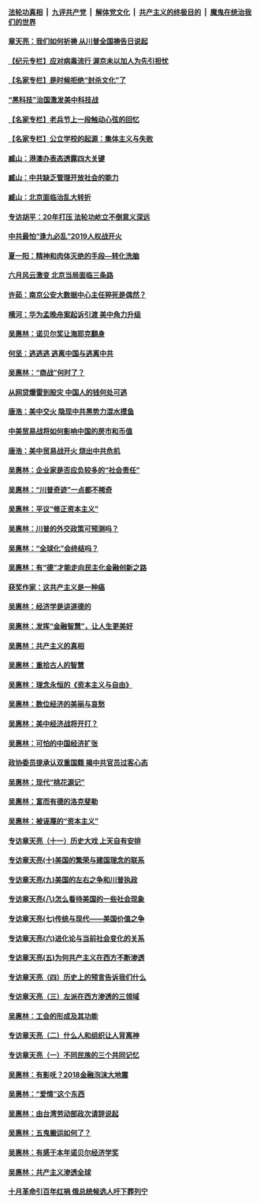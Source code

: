 

####  [法轮功真相](../../../../basic/blob/master/README.md?t=05162131) &nbsp;|&nbsp; [九评共产党](../../../../9ping.md/blob/master/README.md?t=05162131) &nbsp;|&nbsp; [解体党文化](../../../../jtdwh.md/blob/master/README.md?t=05162131)  &nbsp;|&nbsp; [共产主义的终极目的](../../../../gczydzjmd.md/blob/master/README.md?t=05162131) &nbsp;|&nbsp; [魔鬼在统治我们的世界](../../../../mgztzwmdsj.md/blob/master/README.md?t=05162131) 

#### [章天亮：我们如何祈祷 从川普全国祷告日说起](../pages/nsc423/n11944627.md?t=05162131) 

#### [【纪元专栏】应对病毒流行 渥京未以加人为先引担忧](../pages/nsc423/n11875714.md?t=05162131) 

#### [【名家专栏】是时候拒绝“封杀文化”了](../pages/nsc423/n11814093.md?t=05162131) 

#### [“黑科技”治国激发美中科技战](../pages/nsc423/n11638056.md?t=05162131) 

#### [【名家专栏】老兵节上一段触动心弦的回忆](../pages/nsc423/n11646016.md?t=05162131) 

#### [【名家专栏】公立学校的起源：集体主义与失败](../pages/nsc423/n11601833.md?t=05162131) 

#### [臧山：港澳办表态透露四大关键](../pages/nsc423/n11421628.md?t=05162131) 

#### [臧山：中共缺乏管理开放社会的能力](../pages/nsc423/n11407457.md?t=05162131) 

#### [臧山：北京面临治乱大转折](../pages/nsc423/n11406895.md?t=05162131) 

#### [专访胡平：20年打压 法轮功屹立不倒意义深远](../pages/nsc423/n11398800.md?t=05162131) 

#### [中共最怕“逢九必乱”2019人权战开火](../pages/nsc423/n11385248.md?t=05162131) 

#### [夏一阳：精神和肉体灭绝的手段—转化洗脑](../pages/nsc423/n11368250.md?t=05162131) 

#### [六月风云激变 北京当局面临三条路](../pages/nsc423/n11313668.md?t=05162131) 

#### [许茹：南京公安大数据中心主任猝死是偶然？](../pages/nsc423/n11064744.md?t=05162131) 

#### [横河：华为孟晚舟案起诉引渡 美中角力升级](../pages/nsc423/n11027230.md?t=05162131) 

#### [吴惠林：诺贝尔奖让海耶克翻身](../pages/nsc423/n10890049.md?t=05162131) 

#### [何坚：逃逃逃 逃离中国与逃离中共](../pages/nsc423/n10592891.md?t=05162131) 

#### [吴惠林：“商战”何时了？](../pages/nsc423/n10573558.md?t=05162131) 

#### [从网贷爆雷到股灾 中国人的钱何处可逃](../pages/nsc423/n10572800.md?t=05162131) 

#### [唐浩：美中交火 隐现中共黑势力混水摸鱼](../pages/nsc423/n10544040.md?t=05162131) 

#### [中美贸易战将如何影响中国的房市和币值](../pages/nsc423/n10543697.md?t=05162131) 

#### [唐浩：美中贸易战开火 烧出中共危机](../pages/nsc423/n10540126.md?t=05162131) 

#### [吴惠林：企业家是否应负较多的“社会责任”](../pages/nsc423/n10535022.md?t=05162131) 

#### [吴惠林：“川普奇迹”一点都不稀奇](../pages/nsc423/n10512808.md?t=05162131) 

#### [吴惠林：平议“修正资本主义”](../pages/nsc423/n10495724.md?t=05162131) 

#### [吴惠林：川普的外交政策可预测吗？](../pages/nsc423/n10462387.md?t=05162131) 

#### [吴惠林：“全球化”会终结吗？](../pages/nsc423/n10452838.md?t=05162131) 

#### [吴惠林：有“德”才能走向民主化金融创新之路](../pages/nsc423/n10432292.md?t=05162131) 

#### [获奖作家：这共产主义是一种癌](../pages/nsc423/n10431541.md?t=05162131) 

#### [吴惠林：经济学是讲道德的](../pages/nsc423/n10398014.md?t=05162131) 

#### [吴惠林：发挥“金融智慧”，让人生更美好](../pages/nsc423/n10375019.md?t=05162131) 

#### [吴惠林：共产主义的真相](../pages/nsc423/n10351394.md?t=05162131) 

#### [吴惠林：重拾古人的智慧](../pages/nsc423/n10337691.md?t=05162131) 

#### [吴惠林：理念永恒的《资本主义与自由》](../pages/nsc423/n10316274.md?t=05162131) 

#### [吴惠林：数位经济的美丽与哀愁](../pages/nsc423/n10292946.md?t=05162131) 

#### [吴惠林：美中经济战将开打？](../pages/nsc423/n10258825.md?t=05162131) 

#### [吴惠林：可怕的中国经济扩张](../pages/nsc423/n10219147.md?t=05162131) 

#### [政协委员提承认双重国籍 揭中共官员过客心态](../pages/nsc423/n10208809.md?t=05162131) 

#### [吴惠林：现代“桃花源记”](../pages/nsc423/n10185234.md?t=05162131) 

#### [吴惠林：富而有德的洛克斐勒](../pages/nsc423/n10142264.md?t=05162131) 

#### [吴惠林：被诬蔑的“资本主义”](../pages/nsc423/n10124816.md?t=05162131) 

#### [专访章天亮（十一）历史大戏 上天自有安排](../pages/nsc423/n10094905.md?t=05162131) 

#### [专访章天亮(十)美国的繁荣与建国理念的联系](../pages/nsc423/n10094899.md?t=05162131) 

#### [专访章天亮(九)美国的左右之争和川普执政](../pages/nsc423/n10094889.md?t=05162131) 

#### [专访章天亮(八)怎么看待美国的一些社会现象](../pages/nsc423/n10094857.md?t=05162131) 

#### [专访章天亮(七)传统与现代——美国价值之争](../pages/nsc423/n10093140.md?t=05162131) 

#### [专访章天亮(六)进化论与当前社会变化的关系](../pages/nsc423/n10092036.md?t=05162131) 

#### [专访章天亮(五)为何共产主义在西方不断渗透](../pages/nsc423/n10083620.md?t=05162131) 

#### [专访章天亮（四）历史上的预言告诉我们什么](../pages/nsc423/n10083606.md?t=05162131) 

#### [专访章天亮（三）左派在西方渗透的三领域](../pages/nsc423/n10081115.md?t=05162131) 

#### [吴惠林：工会的形成及其功能](../pages/nsc423/n10080633.md?t=05162131) 

#### [专访章天亮（二）什么人和组织让人背离神](../pages/nsc423/n10076637.md?t=05162131) 

#### [专访章天亮（一）不同民族的三个共同记忆](../pages/nsc423/n10074188.md?t=05162131) 

#### [吴惠林：有影呒？2018金融泡沫大地震](../pages/nsc423/n10040534.md?t=05162131) 

#### [吴惠林：“爱情”这个东西](../pages/nsc423/n10019423.md?t=05162131) 

#### [吴惠林：由台湾劳动部政次请辞说起](../pages/nsc423/n9979679.md?t=05162131) 

#### [吴惠林：五鬼搬运如何了？](../pages/nsc423/n9925338.md?t=05162131) 

#### [吴惠林：有感于本年诺贝尔经济学奖](../pages/nsc423/n9871883.md?t=05162131) 

#### [吴惠林：共产主义渗透全球](../pages/nsc423/n9812748.md?t=05162131) 

#### [十月革命引百年红祸 俄总统候选人吁下葬列宁](../pages/nsc423/n9810182.md?t=05162131) 

